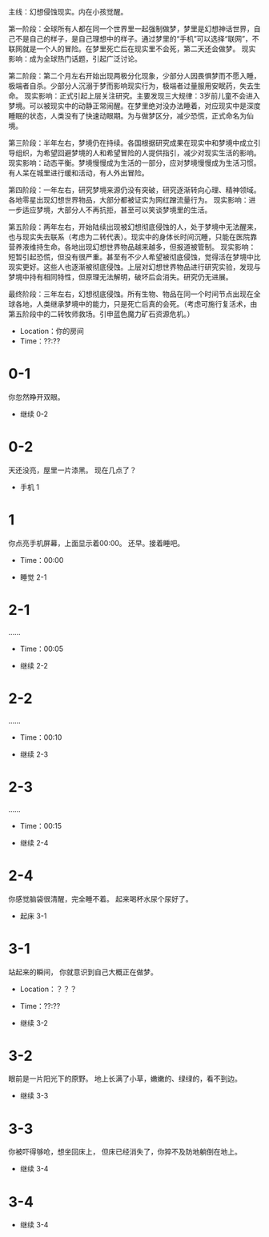 主线：幻想侵蚀现实。内在小孩觉醒。

第一阶段：全球所有人都在同一个世界里一起强制做梦，梦里是幻想神话世界，自己不是自己的样子，是自己理想中的样子。通过梦里的“手机”可以选择“联网”，不联网就是一个人的冒险。在梦里死亡后在现实里不会死，第二天还会做梦。
现实影响：成为全球热门话题，引起广泛讨论。

第二阶段：第二个月左右开始出现两极分化现象，少部分人因畏惧梦而不愿入睡，极端者自杀。少部分人沉溺于梦而影响现实行为，极端者过量服用安眠药，失去生命。
现实影响：正式引起上层关注研究。主要发现三大规律：3岁前儿童不会进入梦境。可以被现实中的动静正常闹醒。在梦里绝对没办法睡着，对应现实中是深度睡眠的状态，人类没有了快速动眼期。为与做梦区分，减少恐慌，正式命名为仙境。

第三阶段：半年左右，梦境仍在持续。各国根据研究成果在现实中和梦境中成立引导组织，为希望回避梦境的人和希望冒险的人提供指引，减少对现实生活的影响。
现实影响：动态平衡。梦境慢慢成为生活的一部分，应对梦境慢慢成为生活习惯。有人呆在城里进行缓和活动，有人外出冒险。

第四阶段：一年左右，研究梦境来源仍没有突破，研究逐渐转向心理、精神领域。各地零星出现幻想世界物品，大部分都被证实为网红蹭流量行为。
现实影响：进一步适应梦境，大部分人不再抗拒，甚至可以笑谈梦境里的生活。

第五阶段：两年左右，开始陆续出现被幻想彻底侵蚀的人，处于梦境中无法醒来，也与现实失去联系（考虑为二转代表）。现实中的身体长时间沉睡，只能在医院靠营养液维持生命。各地出现幻想世界物品越来越多，但报道被管制。
现实影响：短暂引起恐慌，但没有很严重。甚至有不少人希望被彻底侵蚀，觉得活在梦境中比现实更好。这些人也逐渐被彻底侵蚀。上层对幻想世界物品进行研究实验，发现与梦境中持有相同特性，但原理无法解明，破坏后会消失。研究仍无进展。

最终阶段：三年左右，幻想彻底侵蚀。所有生物、物品在同一个时间节点出现在全球各地，人类继承梦境中的能力，只是死亡后真的会死。（考虑可施行复活术，由第五阶段中的二转牧师救场。引申蓝色魔力矿石资源危机。）


- Location：你的房间
- Time：??:??

# 0-1
你忽然睁开双眼。

- 继续 0-2

# 0-2
天还没亮，屋里一片漆黑。
现在几点了？

- 手机 1 

# 1
你点亮手机屏幕，上面显示着00:00。
还早。接着睡吧。
- Time：00:00

- 睡觉 2-1

# 2-1
……
- Time：00:05

- 继续 2-2

# 2-2
……
- Time：00:10

- 继续 2-3
 
# 2-3
……
- Time：00:15

- 继续 2-4

# 2-4
你感觉脑袋很清醒，完全睡不着。
起来喝杯水尿个尿好了。

- 起床 3-1

# 3-1
站起来的瞬间，
你就意识到自己大概正在做梦。
- Location：？？？
- Time：??:??

- 继续 3-2

# 3-2
眼前是一片阳光下的原野。
地上长满了小草，嫩嫩的、绿绿的，看不到边。

- 继续 3-3

# 3-3
你被吓得够呛，想坐回床上，
但床已经消失了，你猝不及防地躺倒在地上。

- 继续 3-4

# 3-4


- 继续 3-4
